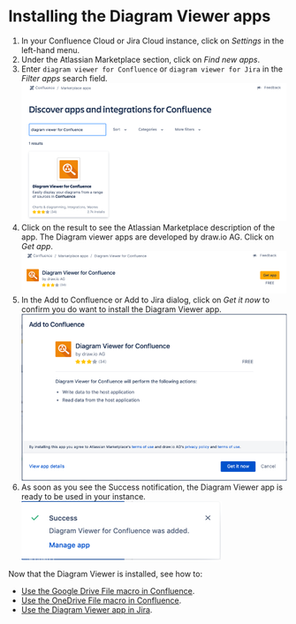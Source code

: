 # Installing the Diagram Viewer apps

1. In your Confluence Cloud or Jira Cloud instance, click on _Settings_ in the left-hand menu.
2. Under the Atlassian Marketplace section, click on _Find new apps_.
3. Enter ``diagram viewer for Confluence`` or ``diagram viewer for Jira`` in the _Filter apps_ search field. <br />
![Search for the diagram viewer for Confluence in the Filter apps field in the Atlassian Marketplace](img/search-for-app-confluence.png)
4. Click on the result to see the Atlassian Marketplace description of the app. The Diagram viewer apps are developed by draw.io AG. Click on _Get app_. <br />
![Click on Get app to start the installation of the Diagram Viewer app](img/install-app-confluence.png)
5. In the Add to Confluence or Add to Jira dialog, click on _Get it now_ to confirm you do want to install the Diagram Viewer app. <br />
![Click Get it now to confirm you want to install the Diagram viewer app](img/confirm-installation.png)
6. As soon as you see the Success notification, the Diagram Viewer app is ready to be used in your instance. <br />
![](img/installation-success.png)

Now that the Diagram Viewer is installed, see how to:

- [Use the Google Drive File macro in Confluence](google-drive-file-macro-confluence.md).
- [Use the OneDrive File macro in Confluence](onedrive-file-macro-confluence.md).
- [Use the Diagram Viewer app in Jira](diagram-viewer-app-jira.md).
